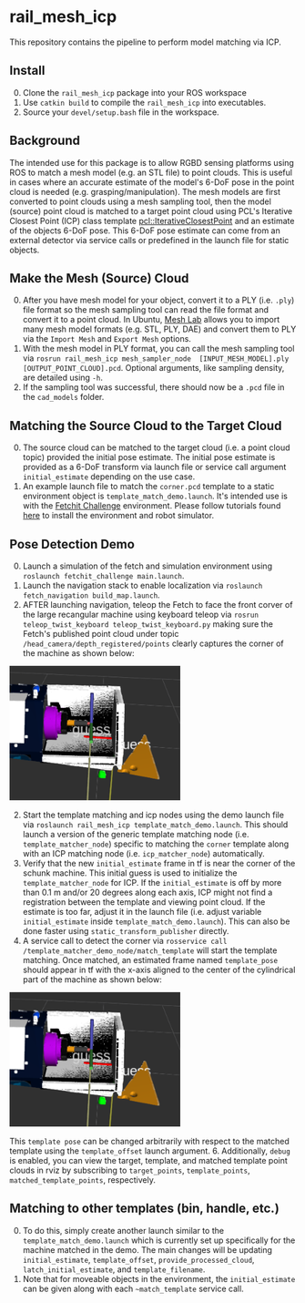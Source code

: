 # rail_mesh_icp

This repository contains the pipeline to perform model matching via ICP.

## Install
0. Clone the `rail_mesh_icp` package into your ROS workspace
1. Use `catkin build` to compile the `rail_mesh_icp` into executables.
2. Source your `devel/setup.bash` file in the workspace.

## Background
The intended use for this package is to allow RGBD sensing platforms using ROS to match a mesh model (e.g. an STL file)
to point clouds. This is useful in cases where an accurate estimate of the model's 6-DoF pose in the point cloud is needed 
(e.g. grasping/manipulation). The mesh models are first converted to point clouds using a mesh sampling tool, then the
model (source) point cloud is matched to a target point cloud using PCL's Iterative Closest Point (ICP) class template 
[pcl::IterativeClosestPoint](http://docs.pointclouds.org/trunk/classpcl_1_1_iterative_closest_point.html) and an estimate
of the objects 6-DoF pose. This 6-DoF pose estimate can come from an external detector via service calls or predefined 
in the launch file for static objects.

## Make the Mesh (Source) Cloud
0. After you have mesh model for your object, convert it to a PLY (i.e. `.ply`) file format so the mesh sampling tool 
can read the file format and convert it to a point cloud. In Ubuntu, [Mesh Lab](http://meshlab.sourceforge.net) allows 
you to import many mesh model formats (e.g. STL, PLY, DAE) and convert them to PLY via the `Import Mesh` and 
`Export Mesh` options.
1. With the mesh model in PLY format, you can call the mesh sampling tool via `rosrun rail_mesh_icp mesh_sampler_node 
[INPUT_MESH_MODEL].ply [OUTPUT_POINT_CLOUD].pcd`. Optional arguments, like sampling density, are detailed using `-h`.
2. If the sampling tool was successful, there should now be a `.pcd` file in the `cad_models` folder.

## Matching the Source Cloud to the Target Cloud
0. The source cloud can be matched to the target cloud (i.e. a point cloud topic) provided the initial pose estimate.
The initial pose estimate is provided as a 6-DoF transform via launch file or service call argument `initial_estimate`
depending on the use case.
1. An example launch file to match the `corner.pcd` template to a static environment object is 
`template_match_demo.launch`. It's intended use is with the 
[Fetchit Challenge](https://github.com/fetchrobotics/fetch_gazebo/tree/gazebo9/fetchit_challenge) environment. Please 
follow tutorials found [here](http://docs.fetchrobotics.com/gazebo.html) to install the environment and robot simulator. 

## Pose Detection Demo
0. Launch a simulation of the fetch and simulation environment using `roslaunch fetchit_challenge main.launch`.
1. Launch the navigation stack to enable localization via `roslaunch fetch_navigation build_map.launch`.
2. AFTER launching navigation, teleop the Fetch to face the front corver of the large recangular machine using keyboard
teleop via `rosrun teleop_twist_keyboard teleop_twist_keyboard.py` making sure the Fetch's published point cloud under 
topic `/head_camera/depth_registered/points` clearly captures the corner of the machine as shown below:
<img src="./img/schunk.png" alt="Simulated Chuck Pose Coordinate frame." width="300">

2. Start the template matching and icp nodes using the demo launch file via 
`roslaunch rail_mesh_icp template_match_demo.launch`. This should launch a version of the generic template matching 
node (i.e. `template_matcher_node`) specific to matching the `corner` template along with an ICP matching node 
(i.e. `icp_matcher_node`) automatically.
4. Verify that the new `initial_estimate` frame in tf is near the corner of the schunk machine. This initial guess is 
used to initialize the `template_matcher_node` for ICP. If the `initial_estimate` is off by more than 0.1 m and/or 20 
degrees along each axis, ICP might not find a registration between the template and viewing point cloud. If the 
estimate is too far, adjust it in the launch file (i.e. adjust variable `initial_estimate` inside 
`template_match_demo.launch`). This can also be done faster using `static_transform_publisher` directly.
5. A service call to detect the corner via `rosservice call /template_matcher_demo_node/match_template` will start the 
template matching. Once matched, an estimated frame named `template_pose` should appear in tf with the x-axis aligned 
to the center of the cylindrical part of the machine as shown below: 
<img src="./img/schunk.png" alt="Simulated Chuck Pose Coordinate frame." width="300">

This `template pose` can be changed arbitrarily with respect to the 
matched template using the `template_offset` launch argument.
6. Additionally, `debug` is enabled, you can view the target, template, and matched template point clouds 
in rviz by subscribing to `target_points`, `template_points`, `matched_template_points`, respectively.

## Matching to other templates (bin, handle, etc.)
0. To do this, simply create another launch similar to the `template_match_demo.launch` which is currently set up 
specifically for the machine matched in the demo. The main changes will be updating `initial_estimate`, 
`template_offset`, `provide_processed_cloud`, `latch_initial_estimate`, and  `template_filename`.
1. Note that for moveable objects in the environment, the `initial_estimate` can be given along with each 
`~match_template` service call.
